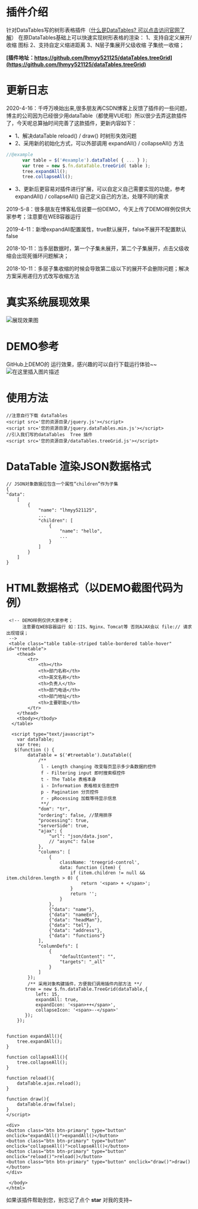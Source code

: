 # 插件介绍
针对DataTables写的树形表格插件（[什么是DataTables? 可以点击访问官网了解](https://datatables.net/)）
在原DataTables基础上可以快速实现树形表格的渲染：
1、支持自定义展开/收缩 图标
2、支持自定义缩进距离
3、N层子集展开父级收缩 子集统一收缩；

**[插件地址：https://github.com/lhmyy521125/dataTables.treeGrid](https://github.com/lhmyy521125/dataTables.treeGrid)**
# 更新日志
2020-4-16：千呼万唤始出来,很多朋友再CSDN博客上反馈了插件的一些问题，博主的公司因为已经很少用dataTable（都使用VUE啦）所以很少去弄这款插件了，今天呢总算抽时间完善了这款插件，更新内容如下：
- 1、解决dataTable reload() / draw() 时树形失效问题
- 2、采用新的初始化方式，可以外部调用 expandAll() / collapseAll() 方法
```javascript
//@example
      var table = $('#example').dataTable( { ... } );
      var tree = new $.fn.dataTable.treeGrid( table );
      tree.expandAll();
      tree.collapseAll();
```
- 3、更新后更容易对插件进行扩展，可以自定义自己需要实现的功能，参考expandAll() / collapseAll() 自己定义自己的方法，处理不同的需求

2019-5-8：很多朋友在博客私信说要一份DEMO，今天上传了DEMO样例仅供大家参考；注意要在WEB容器运行

2019-4-11：新增expandAll配置属性，true默认展开，false不展开不配置默认false

2018-10-11：当多层数据时，第一个子集未展开，第二个子集展开，点击父级收缩会出现死循环问题解决；

2018-10-11：多层子集收缩的时候会导致第二级以下的展开不会删除问题；解决方案采用递归方式改写收缩方法


# 真实系统展现效果
![展现效果图](https://img-blog.csdnimg.cn/2019011717185479.png?x-oss-process=image/watermark,type_ZmFuZ3poZW5naGVpdGk,shadow_10,text_aHR0cHM6Ly9ibG9nLmNzZG4ubmV0L2xobXl5NTIxMTI1,size_16,color_FFFFFF,t_70)
# DEMO参考
GitHub上DEMO的 运行效果，感兴趣的可以自行下载运行体验~~
![在这里插入图片描述](https://img-blog.csdnimg.cn/20200416152057214.png?x-oss-process=image/watermark,type_ZmFuZ3poZW5naGVpdGk,shadow_10,text_aHR0cHM6Ly9ibG9nLmNzZG4ubmV0L2xobXl5NTIxMTI1,size_16,color_FFFFFF,t_70)
# 使用方法

```
//注意自行下载 dataTables  
<script src='您的资源目录/jquery.js'></script>
<script src='您的资源目录/jquery.dataTables.min.js'></script>
//引入我们写的dataTables  Tree 插件
<script src='您的资源目录/dataTables.treeGrid.js'></script>
```

# DataTable 渲染JSON数据格式

```
// JSON对象数据应包含一个属性“children”作为子集
{
"data": 
    [
        {
            "name": "lhmyy521125",
            ...
            "children": [
                {
                    "name": "hello",
                    ...
                }
            ]
        }
    ]
}  
```
# HTML数据格式（以DEMO截图代码为例）

```
 <!-- DEMO样例仅供大家参考；
      注意要在WEB容器运行 如：IIS、Nginx、Tomcat等 否则AJAX会以 file:// 请求出现错误；
 -->
 <table class="table table-striped table-bordered table-hover" id="treetable">
	<thead>
		<tr>
			<th></th>
			<th>部门名称</th>
			<th>英文名称</th>
			<th>负责人</th>
			<th>部门电话</th>
			<th>部门地址</th>
			<th>主要职能</th>
		</tr>
	</thead>
	<tbody></tbody>
  </table>

  <script type="text/javascript">
    var dataTable;
    var tree;
   $(function () {
        dataTable = $('#treetable').DataTable({
            /**
             l - Length changing 改变每页显示多少条数据的控件
             f - Filtering input 即时搜索框控件
             t - The Table 表格本身
             i - Information 表格相关信息控件
             p - Pagination 分页控件
             r - pRocessing 加载等待显示信息
             **/
            "dom": "tr",
            "ordering": false, //禁用排序
            "processing": true,
            "serverSide": true,
            "ajax": {
                "url": "json/data.json",
                // "async": false
            },
            "columns": [
                {
                    className: 'treegrid-control',
                    data: function (item) {
                        if (item.children != null && item.children.length > 0) {
                            return '<span> + </span>';
                        }
                        return '';
                    }
                },
                {"data": "name"},
                {"data": "nameEn"},
                {"data": "headMan"},
                {"data": "tel"},
                {"data": "address"},
                {"data": "functions"}
            ],
            "columnDefs": [
                {
                    "defaultContent": "",
                    "targets": "_all"
                }
            ]
        });
        /** 采用对象构建插件，方便我们调用插件内部方法 **/
       tree = new $.fn.dataTable.TreeGrid(dataTable,{
           left: 15,
           expandAll: true,
           expandIcon: '<span>++</span>',
           collapseIcon: '<span>--</span>'
       });
    });


function expandAll(){
    tree.expandAll();
}

function collapseAll(){
    tree.collapseAll();
}

function reload(){
	dataTable.ajax.reload();
}

function draw(){
	dataTable.draw(false);
}
</script>

<div>
<button class="btn btn-primary" type="button" onclick="expandAll()">expandAll()</button>
<button class="btn btn-primary" type="button" onclick="collapseAll()">collapseAll()</button>
<button class="btn btn-primary" type="button" onclick="reload()">reload()</button>
<button class="btn btn-primary" type="button" onclick="draw()">draw()</button>
</div>

 </body>
</html>

```

如果该插件帮助到您，别忘记了点个  **star** 对我的支持~
